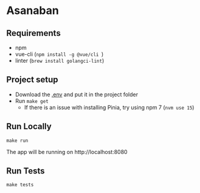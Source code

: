 # Asanaban

## Requirements
* npm
* vue-cli (```npm install -g @vue/cli ```)
* linter (```brew install golangci-lint```)

## Project setup
* Download the [.env](https://start.1password.com/open/i?a=7BICDIKH2ZHQZIH6N3APRMZKLU&v=zu4fcddpxze65mjtzpq6fcadim&i=4qxmcvqnezauxblqwo7hpzzlnu&h=team-swec.1password.ca) and put it in the project folder
* Run ```make get```
  * If there is an issue with installing Pinia, try using npm 7 (```nvm use 15```)

## Run Locally
```
make run
```
The app will be running on http://localhost:8080

## Run Tests
```
make tests
```
